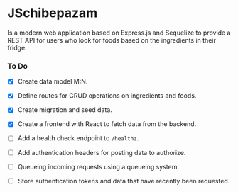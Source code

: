# JSchibepazam
Is a modern web application based on Express.js and Sequelize to provide a REST API for users who look for foods based on the ingredients in their fridge.

### To Do

- [x] Create data model M:N.

- [x] Define routes for CRUD operations on ingredients and foods.

- [x] Create migration and seed data.

- [x] Create a frontend with React to fetch data from the backend.

- [ ] Add a health check endpoint to `/healthz`.

- [ ] Add authentication headers for posting data to authorize.

- [ ] Queueing incoming requests using a queueing system.

- [ ] Store authentication tokens and data that have recently been requested.
